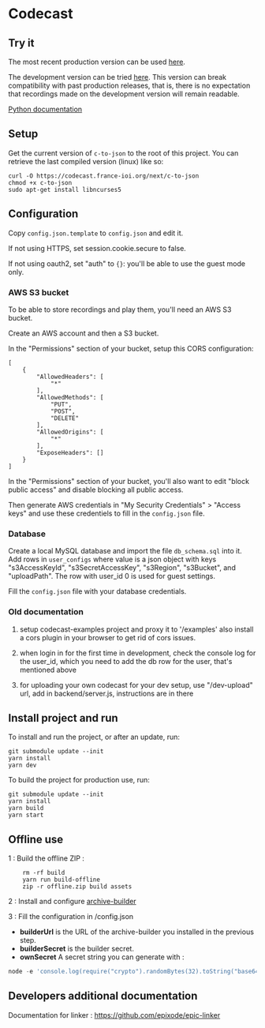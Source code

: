 # Codecast

## Try it

The most recent production version can be used
[here](https://codecast.france-ioi.org/v5/).

The development version can be tried
[here](https://codecast.france-ioi.org/next/).
This version can break compatibility with past production releases, that
is, there is no expectation that recordings made on the development
version will remain readable.

[Python documentation](docs/python.md)


## Setup

Get the current version of `c-to-json` to the root of this project. You can retrieve the last compiled version (linux) like so:

```
curl -O https://codecast.france-ioi.org/next/c-to-json
chmod +x c-to-json
sudo apt-get install libncurses5
```

## Configuration

Copy `config.json.template` to `config.json` and edit it.

If not using HTTPS, set session.cookie.secure to false.

If not using oauth2, set "auth" to `{}`: you'll be able to use the guest mode only.

### AWS S3 bucket

To be able to store recordings and play them, you'll need an AWS S3 bucket.

Create an AWS account and then a S3 bucket.

In the "Permissions" section of your bucket, setup this CORS configuration:

```
[
    {
        "AllowedHeaders": [
            "*"
        ],
        "AllowedMethods": [
            "PUT",
            "POST",
            "DELETE"
        ],
        "AllowedOrigins": [
            "*"
        ],
        "ExposeHeaders": []
    }
]
```

In the "Permissions" section of your bucket, you'll also want to edit "block public access" and disable blocking all public access.

Then generate AWS credentials in "My Security Credentials" > "Access keys" and use these credentiels to fill in the `config.json` file.

### Database

Create a local MySQL database and import the file `db_schema.sql` into it.
Add rows in `user_configs` where value is a json object with keys
"s3AccessKeyId", "s3SecretAccessKey", "s3Region", "s3Bucket", and
"uploadPath".  The row with user_id 0 is used for guest settings.

Fill the `config.json` file with your database credentials.

### Old documentation

1. setup codecast-examples project and proxy it
to '/examples' also install a cors plugin in your browser to get rid of cors issues.

2. when login in for the first time in development, check the console log for the user_id, which you need to add the db row for the user, that's mentioned above

3. for uploading your own codecast for your dev setup, use "/dev-upload" url, add in backend/server.js, instructions are in there


## Install project and run

To install and run the project, or after an update, run:

    git submodule update --init
    yarn install
    yarn dev

To build the project for production use, run:

    git submodule update --init
    yarn install
    yarn build
    yarn start


## Offline use

1 : Build the offline ZIP :
```
    rm -rf build
    yarn run build-offline
    zip -r offline.zip build assets
```

2 : Install and configure [archive-builder](https://github.com/France-ioi/archive-builder)

3 : Fill the configuration in /config.json

- **builderUrl** is the URL of the archive-builder you installed in the previous step.
- **builderSecret** is the builder secret.
- **ownSecret** A secret string you can generate with :
```javascript
node -e 'console.log(require("crypto").randomBytes(32).toString("base64"))'
```

## Developers additional documentation

Documentation for linker : https://github.com/epixode/epic-linker
